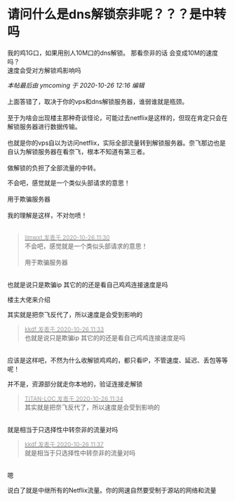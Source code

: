 # 请问什么是dns解锁奈非呢？？？是中转吗


我的鸡1G口，如果用别人10M口的dns解锁。 那看奈非的话 会变成10M的速度吗？<br />
速度会受对方解锁鸡影响吗

<i class="pstatus"> 本帖最后由 ymcoming 于 2020-10-26 12:16 编辑 </i><br />
<br />
上面答错了，取决于你的vps和dns解锁服务器，谁弱谁就是瓶颈。<br />
<br />
至于为啥会出现楼主那种奇谈怪论，可能过去netflix是这样的，但现在肯定只会在解锁服务器进行数据传输。<br />
<br />
也就是你的vps自以为访问netflix，实际全部流量转到解锁服务器。奈飞那边也是自认为解锁服务器在看奈飞，根本不知道有第三者。<br />
<br />
做解锁的负担了全部流量的中转。

不会吧，感觉就是一个类似头部请求的意思！<br />
<br />
用于欺骗服务器<br />
<br />
我的理解是这样，不对勿喷！<br />
<br />
<img src="static/image/smiley/default/lol.gif" smilieid="12" border="0" alt="" /><img src="static/image/smiley/default/lol.gif" smilieid="12" border="0" alt="" /><img src="static/image/smiley/default/lol.gif" smilieid="12" border="0" alt="" />

<div class="quote"><blockquote><font size="2"><a href="https://www.hostloc.com/forum.php?mod=redirect&amp;goto=findpost&amp;pid=9353204&amp;ptid=758515" target="_blank"><font color="#999999">llmwxt 发表于 2020-10-26 11:30</font></a></font><br />
不会吧，感觉就是一个类似头部请求的意思！<br />
<br />
用于欺骗服务器</blockquote></div><br />
也就是说只是欺骗ip 其它的的还是看自己鸡鸡连接速度是吗

楼主大佬来介绍

其实就是把奈飞反代了，所以速度是会受到影响的

<div class="quote"><blockquote><font size="2"><a href="https://www.hostloc.com/forum.php?mod=redirect&amp;goto=findpost&amp;pid=9353215&amp;ptid=758515" target="_blank"><font color="#999999">kkdf 发表于 2020-10-26 11:33</font></a></font><br />
也就是说只是欺骗ip 其它的的还是看自己鸡鸡连接速度是吗</blockquote></div><br />
应该是这样吧，不然为什么收解锁鸡鸡的，都只看IP，不管速度、延迟、丢包等等呢！

并不是，资源部分就走你本地的，验证连接走解锁

<div class="quote"><blockquote><font size="2"><a href="https://www.hostloc.com/forum.php?mod=redirect&amp;goto=findpost&amp;pid=9353224&amp;ptid=758515" target="_blank"><font color="#999999">TITAN-LOC 发表于 2020-10-26 11:34</font></a></font><br />
其实就是把奈飞反代了，所以速度是会受到影响的</blockquote></div><br />
就是相当于只选择性中转奈非的流量对吗 

<div class="quote"><blockquote><font size="2"><a href="https://www.hostloc.com/forum.php?mod=redirect&amp;goto=findpost&amp;pid=9353242&amp;ptid=758515" target="_blank"><font color="#999999">kkdf 发表于 2020-10-26 11:37</font></a></font><br />
就是相当于只选择性中转奈非的流量对吗</blockquote></div><br />
嗯

说白了就是中继所有的Netflix流量。你的网速自然要受制于源站的网络和流量
